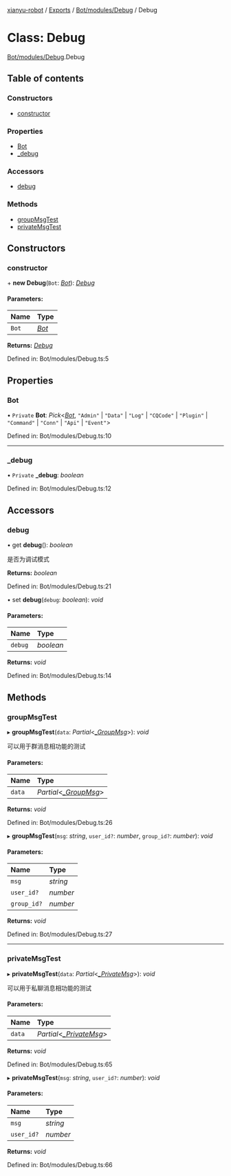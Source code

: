 [xianyu-robot](../README.md) / [Exports](../modules.md) / [Bot/modules/Debug](../modules/bot_modules_debug.md) / Debug

# Class: Debug

[Bot/modules/Debug](../modules/bot_modules_debug.md).Debug

## Table of contents

### Constructors

- [constructor](bot_modules_debug.debug.md#constructor)

### Properties

- [Bot](bot_modules_debug.debug.md#bot)
- [\_debug](bot_modules_debug.debug.md#_debug)

### Accessors

- [debug](bot_modules_debug.debug.md#debug)

### Methods

- [groupMsgTest](bot_modules_debug.debug.md#groupmsgtest)
- [privateMsgTest](bot_modules_debug.debug.md#privatemsgtest)

## Constructors

### constructor

\+ **new Debug**(`Bot`: [*Bot*](bot_bot.bot.md)): [*Debug*](bot_modules_debug.debug.md)

#### Parameters:

| Name | Type |
| :------ | :------ |
| `Bot` | [*Bot*](bot_bot.bot.md) |

**Returns:** [*Debug*](bot_modules_debug.debug.md)

Defined in: Bot/modules/Debug.ts:5

## Properties

### Bot

• `Private` **Bot**: *Pick*<[*Bot*](bot_bot.bot.md), ``"Admin"`` \| ``"Data"`` \| ``"Log"`` \| ``"CQCode"`` \| ``"Plugin"`` \| ``"Command"`` \| ``"Conn"`` \| ``"Api"`` \| ``"Event"``\>

Defined in: Bot/modules/Debug.ts:10

___

### \_debug

• `Private` **\_debug**: *boolean*

Defined in: Bot/modules/Debug.ts:12

## Accessors

### debug

• get **debug**(): *boolean*

是否为调试模式

**Returns:** *boolean*

Defined in: Bot/modules/Debug.ts:21

• set **debug**(`debug`: *boolean*): *void*

#### Parameters:

| Name | Type |
| :------ | :------ |
| `debug` | *boolean* |

**Returns:** *void*

Defined in: Bot/modules/Debug.ts:14

## Methods

### groupMsgTest

▸ **groupMsgTest**(`data`: *Partial*<[*\_GroupMsg*](../interfaces/type_event._groupmsg.md)\>): *void*

可以用于群消息相功能的测试

#### Parameters:

| Name | Type |
| :------ | :------ |
| `data` | *Partial*<[*\_GroupMsg*](../interfaces/type_event._groupmsg.md)\> |

**Returns:** *void*

Defined in: Bot/modules/Debug.ts:26

▸ **groupMsgTest**(`msg`: *string*, `user_id?`: *number*, `group_id?`: *number*): *void*

#### Parameters:

| Name | Type |
| :------ | :------ |
| `msg` | *string* |
| `user_id?` | *number* |
| `group_id?` | *number* |

**Returns:** *void*

Defined in: Bot/modules/Debug.ts:27

___

### privateMsgTest

▸ **privateMsgTest**(`data`: *Partial*<[*\_PrivateMsg*](../interfaces/type_event._privatemsg.md)\>): *void*

可以用于私聊消息相功能的测试

#### Parameters:

| Name | Type |
| :------ | :------ |
| `data` | *Partial*<[*\_PrivateMsg*](../interfaces/type_event._privatemsg.md)\> |

**Returns:** *void*

Defined in: Bot/modules/Debug.ts:65

▸ **privateMsgTest**(`msg`: *string*, `user_id?`: *number*): *void*

#### Parameters:

| Name | Type |
| :------ | :------ |
| `msg` | *string* |
| `user_id?` | *number* |

**Returns:** *void*

Defined in: Bot/modules/Debug.ts:66
